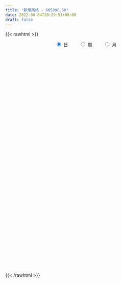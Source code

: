 ```yaml
---
title: "新炬网络 - 605398.SH"
date: 2022-08-04T20:29:51+08:00
draft: false
---
```

{{< rawhtml >}}
    <div style="text-align: center">
        <label style="padding: 1rem;"><input style="margin-right: .5rem" type="radio" name="period" value="D" checked onclick="period_change(this)">日</label>
        <label style="padding: 1rem;"><input style="margin-right: .5rem" type="radio" name="period" value="W" onclick="period_change(this)">周</label>
        <label style="padding: 1rem;"><input style="margin-right: .5rem" type="radio" name="period" value="M" onclick="period_change(this)">月</label>
    </div>
    <div id="chart" style="height: 700px;"></div> 
    <script type="text/javascript">
        const D_v = [1951.01,546.69,562.0,863.03,1664.08,7271.0,3941.0,53406.62,43468.9,40600.46,30026.78,32158.46,23137.58,19923.83,16821.95,19512.49,20043.06,22127.41,12750.43,19653.34,11546.49,7589.0,9615.0,9613.0,7509.03,8704.03,10041.0,19566.58,13272.0,12286.79,7669.86,10662.29,9137.55,5458.0,7838.32,7426.0,12659.32,11834.58,12902.32,7733.32,13980.82,17864.3,22084.78,15420.89,12279.98,14269.0,17835.0,12874.42,19652.99,16191.6,13736.0,14246.38,27251.23,25115.38,22025.54,11568.0,15349.93,16750.0,12935.98,8010.98,10140.0,7029.0,6221.0,17186.73,5754.29,11546.0,4502.0,4256.0,3541.0,4535.0,3974.62,4592.95,3832.0,4365.01,3544.73,3729.0,10395.0,6467.29,3765.0,5119.0,9970.33,5726.0,6444.0,12176.33,9436.82,8013.95,6304.0,7705.52,4679.0,6342.97,4112.0,14206.97,13869.0,11306.0,8821.63,9044.57,7772.14,4985.0,5978.0,6366.0,5931.0,4333.0,3890.0,5945.0,4728.0,5671.0,4259.0,4111.0,3800.0,4296.0,3962.0,5618.48,5156.0,4587.0,4335.0,4447.0,3518.0,4597.0,2587.0,2876.0,4460.0,4746.0,4842.0,3658.0,4404.02,3280.5,3943.02,4668.0,5486.0,3025.0,2950.0,3995.0,3176.15,3747.97,4484.12,3066.0,5908.0,4505.87,3675.99,4067.97,2755.97,3907.97,5669.0,3280.0,2750.0,3897.0,3284.0,6601.29,3492.62,6250.62,3630.0,3206.0,3375.0,2571.0,3257.0,3109.0,3533.0,2762.0,5345.0,2851.0,3793.0,2485.0,1389.0,3176.0,3629.0,9586.31,5985.0,5744.0,6867.0,5009.0,4019.0,3144.0,2142.0,2271.0,2638.0,3640.86,1768.0,2350.0,1901.0,2118.0,3380.0,5217.0,5015.73,5311.0,4405.0,2432.0,2505.0,1739.0,6602.0,5662.0,9023.0,3457.0,2754.0,3483.0,3722.0,4984.06,3818.0,3109.0,3339.0,2657.0,2518.0,2311.0,4867.0,4255.0,3021.0,2512.0,4953.0,6740.48,6208.0,3808.0,5822.87,4220.0,2354.0,2511.0,2902.0,2751.0,3105.0,3338.0,2138.0,2666.0,2256.0,7532.97,5794.97,4006.0,4713.87,3207.0,2023.0,3647.0,5483.42,3410.0,4823.0,4341.0,4065.0,6186.0,4033.0,3411.0,5227.0,5065.0,5227.0,26298.01,17276.0,14452.87,12764.0,27847.02,49885.47,74260.58,118829.75,27069.0,87408.16,98057.81,57061.0,66545.31,65896.32,68959.73,45810.0,50987.41,34972.39,38646.09,51218.09,54102.98,36610.0,28517.98,34706.71,20181.01,23412.01,18164.0,12885.0,15621.0,16371.0,18971.0,30014.0,27942.0,22906.0,19844.0,13127.0,12746.0,12819.0,14004.0,8864.0,11039.0,12045.0,36977.0,39030.0,38104.0,22408.0,15544.0,10380.0,13365.0,10800.0,15740.0,11022.0,14470.0,10630.0,8013.0,15301.0,19328.0,14021.0,8566.0,8908.0,9814.0,6560.0,8115.0,13063.0,17576.0,10820.0,8096.0,11069.0,6476.0,8070.0,6120.0,6233.0,7776.0,7720.0,4919.0,5133.0,4844.0,5883.0,4600.0,5310.0,4737.29,7558.0,6009.0,5809.29,4128.0,5327.62,4370.0,5776.0,6909.0,10973.0,8045.0,5734.0,5105.0,5272.0,12129.0,7010.0,6357.0,6650.0,4853.0,6684.0,6099.0,5652.0,10852.0,7098.0,7382.0,12670.86,16724.0,9957.0,6244.0,8977.0,21288.0,30761.0,15136.0,9860.0,6868.94,6749.0,4449.0,8421.0,8347.0,4996.0,5625.0,7102.0,6696.0,5574.0,4151.0,6095.0,5991.0,7586.0,5528.0,6588.0,11476.0,10398.0,11008.71]
const D_histogram = [0.0,0.3458917379,0.9241226808,1.6532136739,2.476992319,2.3450905153,1.6661722503,1.0744093606,0.2244216627,-0.6387091165,-1.1487541529,-1.7055265526,-2.0976920765,-2.2451980221,-2.3030875145,-2.081457758,-1.7693624362,-1.5360609593,-1.3723621728,-1.0962837846,-0.9040552623,-0.7111336663,-0.4975521677,-0.3640466784,-0.2211679291,-0.1234342436,0.0254006769,0.2003193258,0.1854022528,0.1086569563,0.1015953599,0.0343259887,-0.0653177835,-0.0847925204,-0.0189813402,0.0592263106,0.1741542511,0.3184396452,0.4307165973,0.4764968928,0.5371010646,0.6415241972,0.8296554959,0.8319476387,0.7431846595,0.728582832,0.7627595251,0.7371875451,0.8033764378,0.6875676532,0.6274777815,0.5797805944,0.5276281207,0.5641974132,0.4381073201,0.2948106943,0.1654382057,-0.0311268372,-0.2370954804,-0.3253014246,-0.4594132825,-0.4961579387,-0.5224244968,-0.7067582179,-0.7925438728,-0.8747139559,-0.8806700035,-0.8358989425,-0.7693475524,-0.6334440117,-0.4859176699,-0.3989974087,-0.2937223686,-0.2207209225,-0.1380865436,-0.0604514754,0.057981392,0.1024711425,0.1586757818,0.2074279126,0.3161272418,0.369827751,0.4141160323,0.5239060591,0.5778189426,0.6066058324,0.5778238276,0.4684782131,0.4077513524,0.3535865972,0.2883375838,0.361217844,0.3596777882,0.3669130182,0.3382277474,0.2456413842,0.1217639546,0.0425642997,-0.0045774274,-0.0776456109,-0.1648711999,-0.2139024339,-0.2136001786,-0.1755238883,-0.1217492986,-0.1768249288,-0.2336561055,-0.1993693382,-0.183343065,-0.1236629959,-0.0828642595,-0.0418099634,0.0005385551,0.0363716472,0.0004274743,-0.0620294265,-0.1096087479,-0.1074666619,-0.1123181128,-0.0910483583,-0.0670773492,-0.0833602679,-0.1704168909,-0.2432741964,-0.3430630015,-0.3522488594,-0.3033621609,-0.1963354714,-0.0861105615,-0.0037136899,0.0243831819,0.0698860683,0.1307740293,0.1773934967,0.2109452102,0.2040723837,0.1264468601,0.1295095381,0.0665421404,0.0648931182,0.0575816176,0.0061297213,0.0694553863,0.0991352022,0.1212608768,0.0753123857,0.0591328001,0.0042510987,-0.0350067936,-0.034254462,-0.0390183413,-0.0264793612,0.0192821126,0.0617259563,0.1029155946,0.1077401416,0.0969314013,0.085604178,0.0507381266,0.0385683791,0.0188381059,0.0202492883,0.0239423939,0.031370303,0.0425927619,0.1161349745,0.1359115492,0.1519130284,0.2403063062,0.2814617331,0.3061648626,0.2432583768,0.2130606013,0.163618116,0.0890161181,-0.021898213,-0.0852523475,-0.131873829,-0.1563285926,-0.1856730758,-0.2339898134,-0.3160207282,-0.4345842172,-0.5407600446,-0.5353702627,-0.4903862979,-0.4486293291,-0.3590073003,-0.1973155458,-0.0622959742,0.1211839861,0.2313314879,0.3058068527,0.3443880227,0.4099944725,0.4862516555,0.4951556412,0.5023682844,0.4291401793,0.3823825027,0.3308212065,0.280750721,0.2552975423,0.2364537881,0.1622129838,0.0842140866,0.0709360668,0.1198180464,0.1110131798,0.0726416262,-0.0641024286,-0.1741415764,-0.2325593194,-0.2518384783,-0.2258563957,-0.1978797606,-0.1364833668,-0.0678965458,-0.0212179479,-0.027683854,-0.0593995353,0.0403609588,0.0991438938,0.0797958199,-0.0106652285,-0.0720090089,-0.080452129,-0.0934027695,-0.0278766023,-0.0033261686,0.0523361499,0.0536239928,0.0697808382,0.0297954327,0.0408886594,0.0482225493,0.0871673346,0.1073089265,0.0945811308,0.2678341365,0.2646132212,0.3232934785,0.2771985407,0.4901345004,0.8793116802,1.3852659511,1.9660042352,1.8305319642,1.4347917218,1.4128715176,0.9435252249,0.4906103057,0.233991821,0.0297260491,-0.249148537,-0.6821294705,-0.8906968531,-1.1556027586,-1.08638822,-0.8765524257,-0.7962638121,-0.7868033443,-0.9359492071,-0.9620419345,-0.8736234666,-0.7747877284,-0.6977267706,-0.6603757611,-0.6375180468,-0.6509312513,-0.5789542965,-0.6211977906,-0.6841770687,-0.7163635038,-0.7929381251,-0.8819403174,-0.8061301822,-0.6572354039,-0.5243612925,-0.3734756181,-0.2094246219,0.054949372,0.288447635,0.2778211491,0.1894106905,0.0487915423,0.0071537256,0.0456763242,0.057013551,0.1322738616,0.10742155,-0.0091157519,-0.1859240478,-0.256161423,-0.2470401103,-0.1038540932,-0.081104841,0.0112917313,0.1284326914,0.1889173139,0.1617881325,0.0897321976,-0.1670925187,-0.4831248793,-0.6067247224,-0.6688579824,-0.5753644996,-0.4319510883,-0.2752694766,-0.1172195513,0.0260118155,0.1134587109,0.2249159381,0.3016709637,0.3443060076,0.3855099245,0.4291599725,0.4500170291,0.461488782,0.4820174064,0.3465037834,0.3135056965,0.2813217925,0.2551613831,0.2559023734,0.2652244229,0.3069115088,0.3659995532,0.4524841537,0.4682506299,0.4512003227,0.3911103374,0.3369349912,0.3351257389,0.2703812454,0.2142784629,0.2036971758,0.1764277603,0.1818456006,0.181525639,0.130625479,0.1020854868,0.0996728576,0.1224701257,0.204266629,0.258300633,0.2596035374,0.2208138543,0.237558957,0.3125818257,0.2031449287,0.1397193551,0.1247318049,0.0825315785,-0.0283077644,-0.102265385,-0.0641186996,-0.0520109223,-0.0407855784,-0.0101871667,0.0239531647,-0.002795741,-0.0018444066,-0.0493089589,-0.0766558478,-0.0648962027,-0.0654699567,-0.0825292228,-0.0641665481,-0.2145950785,-0.2614182075,-0.173882737]
const D_fast = [0.0,0.4323646724,1.2416262855,2.3840206971,3.8270474219,4.281418247,4.0190430446,3.6958824951,2.9020002128,1.8791921545,1.0819585799,0.098804542,-0.817784001,-1.5265894521,-2.1602508232,-2.4589855062,-2.5892307934,-2.7399445564,-2.9193363131,-2.917328871,-2.9511141643,-2.9359759848,-2.8467825281,-2.8042887085,-2.7167019414,-2.6498268169,-2.4946417271,-2.2696432468,-2.2382097565,-2.2877908139,-2.2694535704,-2.3281414444,-2.4441146625,-2.4847875295,-2.4237216843,-2.3307074559,-2.1722409526,-1.9483456472,-1.7283895458,-1.5634850271,-1.3686055891,-1.1038014073,-0.7082562346,-0.497977182,-0.4009439964,-0.2334001159,-0.0085335415,0.1501913648,0.417224367,0.4733074956,0.5700870693,0.6673350308,0.7470895873,0.924708233,0.9081449699,0.8385510177,0.7505380806,0.5461913283,0.280948815,0.1114175147,-0.1375476638,-0.2983318047,-0.4552044871,-0.8162277626,-1.1001493857,-1.4009979578,-1.6271215062,-1.7913251809,-1.9171106789,-1.9395681411,-1.9135212167,-1.9263503077,-1.8945058598,-1.8766846444,-1.8285719013,-1.766049702,-1.6331214866,-1.5630139504,-1.4671403657,-1.3665312567,-1.1788001171,-1.0326426702,-0.8848253808,-0.6440588391,-0.4456912201,-0.2652528721,-0.14957892,-0.1418049813,-0.1005940039,-0.0663621098,-0.0595267272,0.103657994,0.1920373853,0.2910008698,0.3468725358,0.3156965187,0.2222600778,0.1537014978,0.1054154138,0.0129358276,-0.1155075613,-0.2180144038,-0.2711121932,-0.276916875,-0.25357961,-0.3528614723,-0.4681066753,-0.4836622427,-0.5134717357,-0.4847074155,-0.464624744,-0.4340229388,-0.3915397815,-0.3466137776,-0.3824510819,-0.4604153393,-0.5353968477,-0.5601214272,-0.5930524063,-0.5945447414,-0.5873430696,-0.6244660553,-0.7541269009,-0.8878027555,-1.0733573111,-1.1706053838,-1.1975592256,-1.1396164039,-1.0509191344,-0.9694506853,-0.9352580179,-0.8722836145,-0.7787021461,-0.6877343046,-0.6014462885,-0.557301019,-0.6033148277,-0.5678747652,-0.6142066277,-0.5996323704,-0.5925484666,-0.6424679326,-0.561778421,-0.5073148046,-0.4548739107,-0.4819943055,-0.483390691,-0.5372096177,-0.5852192085,-0.5930304923,-0.607548957,-0.6016298172,-0.5510478152,-0.4931724824,-0.4262539456,-0.3944943631,-0.3810702531,-0.3709964319,-0.3931779516,-0.3957056043,-0.410726351,-0.4042528466,-0.3945741426,-0.3793036577,-0.3574330083,-0.2548570521,-0.20110259,-0.1471228538,0.0013470005,0.1128678608,0.2141122059,0.2120203143,0.2350876892,0.2265497329,0.1742017644,0.0578128801,-0.0268543412,-0.10644428,-0.1699811918,-0.2457439439,-0.3525581349,-0.5135942317,-0.740803775,-0.9821696135,-1.1106223973,-1.1882350069,-1.2586353705,-1.2587651668,-1.1464022988,-1.0269567207,-0.8131807638,-0.64520039,-0.4942733121,-0.3695951364,-0.2014900684,-0.0036699716,0.1290229244,0.2618276386,0.2958845784,0.3447225275,0.3758665329,0.3959837276,0.4343549346,0.4746246274,0.440937069,0.3839916934,0.3884476904,0.4672841816,0.48623261,0.4660214628,0.313251801,0.159677259,0.0431196862,-0.0391190924,-0.0696011087,-0.0910944137,-0.0638188616,-0.0122061771,0.0291679339,0.0157810643,-0.0307845009,0.0790662329,0.1626351414,0.1632360225,0.0701086669,-0.0092373657,-0.0377935181,-0.074094851,-0.0155378343,0.0081810573,0.0769274132,0.0916212544,0.1252233093,0.092686762,0.1140021535,0.1333916807,0.1941282997,0.2410971232,0.2520146102,0.4922261501,0.55515854,0.694662167,0.7178668643,1.0533364492,1.662341549,2.5146123076,3.5868516506,3.9090123706,3.8719700586,4.2032677338,3.9698027473,3.6395404046,3.4414198751,3.2445856156,2.9034238952,2.2999105941,1.8686689982,1.3148624031,1.1124798867,1.1031775745,0.9844002351,0.7971598668,0.4140267023,0.1474234913,0.0174360924,-0.0774251014,-0.1747958362,-0.302538767,-0.4390605645,-0.6152065817,-0.6879682011,-0.8855111428,-1.1195346881,-1.3308119992,-1.6056211518,-1.9151084234,-2.0408308337,-2.0562449064,-2.0544611182,-1.9969443483,-1.8852495076,-1.6071381707,-1.3015279989,-1.2426991976,-1.2837569835,-1.4121782461,-1.4520276314,-1.4020859518,-1.3764953372,-1.2681665612,-1.2661634854,-1.3849797252,-1.6082690331,-1.742546764,-1.7951854789,-1.6779629851,-1.6754899431,-1.580270438,-1.431021305,-1.323307354,-1.3099895024,-1.3596123878,-1.6582102338,-2.0950238142,-2.370304838,-2.5996525935,-2.6500002356,-2.6145745964,-2.5267103538,-2.3979653164,-2.2482309957,-2.1324194226,-1.9647332109,-1.8125604444,-1.6838488986,-1.5462675006,-1.3953274594,-1.2619661456,-1.1351221972,-0.9940892211,-1.0429768983,-0.9975985611,-0.959452017,-0.9218220806,-0.857105497,-0.7814773417,-0.6630623786,-0.512474446,-0.312868807,-0.1800396733,-0.0842898999,-0.0466023008,-0.0165438992,0.0654282833,0.068279101,0.0657459343,0.1060889412,0.1229264658,0.1738057062,0.2188671544,0.2006233641,0.1976047437,0.2201103289,0.2735251283,0.4063882888,0.5249974512,0.5912012399,0.6076150204,0.6837498624,0.8369181875,0.7782675226,0.7497717878,0.7659671889,0.7443998571,0.6264835731,0.5269596062,0.5490766167,0.5481816635,0.5492106128,0.5772622327,0.6173908554,0.5899430144,0.5904332471,0.5306414551,0.4841306043,0.4796661986,0.4627249555,0.4250333837,0.4273544214,0.2232771213,0.1110994404,0.1551642267]
const D_slow = [0.0,0.0864729345,0.3175036047,0.7308070232,1.3500551029,1.9363277317,2.3528707943,2.6214731345,2.6775785501,2.517901271,2.2307127328,1.8043310946,1.2799080755,0.71860857,0.1428366913,-0.3775277482,-0.8198683572,-1.203883597,-1.5469741403,-1.8210450864,-2.047058902,-2.2248423186,-2.3492303605,-2.4402420301,-2.4955340123,-2.5263925732,-2.520042404,-2.4699625726,-2.4236120094,-2.3964477703,-2.3710489303,-2.3624674331,-2.378796879,-2.3999950091,-2.4047403441,-2.3899337665,-2.3463952037,-2.2667852924,-2.1591061431,-2.0399819199,-1.9057066537,-1.7453256044,-1.5379117305,-1.3299248208,-1.1441286559,-0.9619829479,-0.7712930666,-0.5869961803,-0.3861520709,-0.2142601576,-0.0573907122,0.0875544364,0.2194614666,0.3605108199,0.4700376499,0.5437403234,0.5850998749,0.5773181656,0.5180442954,0.4367189393,0.3218656187,0.197826134,0.0672200098,-0.1094695447,-0.3076055129,-0.5262840019,-0.7464515027,-0.9554262384,-1.1477631265,-1.3061241294,-1.4276035469,-1.527352899,-1.6007834912,-1.6559637218,-1.6904853577,-1.7055982266,-1.6911028786,-1.6654850929,-1.6258161475,-1.5739591693,-1.4949273589,-1.4024704211,-1.2989414131,-1.1679648983,-1.0235101626,-0.8718587045,-0.7274027476,-0.6102831944,-0.5083453563,-0.419948707,-0.347864311,-0.25755985,-0.167640403,-0.0759121484,0.0086447884,0.0700551345,0.1004961231,0.1111371981,0.1099928412,0.0905814385,0.0493636385,-0.0041119699,-0.0575120146,-0.1013929867,-0.1318303113,-0.1760365435,-0.2344505699,-0.2842929044,-0.3301286707,-0.3610444197,-0.3817604845,-0.3922129754,-0.3920783366,-0.3829854248,-0.3828785562,-0.3983859128,-0.4257880998,-0.4526547653,-0.4807342935,-0.5034963831,-0.5202657204,-0.5411057874,-0.5837100101,-0.6445285592,-0.7302943095,-0.8183565244,-0.8941970646,-0.9432809325,-0.9648085729,-0.9657369953,-0.9596411999,-0.9421696828,-0.9094761755,-0.8651278013,-0.8123914987,-0.7613734028,-0.7297616878,-0.6973843032,-0.6807487681,-0.6645254886,-0.6501300842,-0.6485976539,-0.6312338073,-0.6064500068,-0.5761347876,-0.5573066911,-0.5425234911,-0.5414607164,-0.5502124148,-0.5587760303,-0.5685306157,-0.575150456,-0.5703299278,-0.5548984388,-0.5291695401,-0.5022345047,-0.4780016544,-0.4566006099,-0.4439160782,-0.4342739835,-0.429564457,-0.4245021349,-0.4185165364,-0.4106739607,-0.4000257702,-0.3709920266,-0.3370141393,-0.2990358822,-0.2389593056,-0.1685938724,-0.0920526567,-0.0312380625,0.0220270878,0.0629316168,0.0851856464,0.0797110931,0.0583980062,0.025429549,-0.0136525992,-0.0600708681,-0.1185683214,-0.1975735035,-0.3062195578,-0.4414095689,-0.5752521346,-0.6978487091,-0.8100060414,-0.8997578665,-0.9490867529,-0.9646607465,-0.9343647499,-0.876531878,-0.8000801648,-0.7139831591,-0.611484541,-0.4899216271,-0.3661327168,-0.2405406457,-0.1332556009,-0.0376599752,0.0450453264,0.1152330067,0.1790573922,0.2381708393,0.2787240852,0.2997776069,0.3175116236,0.3474661352,0.3752194301,0.3933798367,0.3773542295,0.3338188354,0.2756790056,0.212719386,0.1562552871,0.1067853469,0.0726645052,0.0556903687,0.0503858818,0.0434649183,0.0286150344,0.0387052741,0.0634912476,0.0834402026,0.0807738954,0.0627716432,0.042658611,0.0193079186,0.012338768,0.0115072259,0.0245912633,0.0379972615,0.0554424711,0.0628913293,0.0731134941,0.0851691314,0.1069609651,0.1337881967,0.1574334794,0.2243920135,0.2905453188,0.3713686885,0.4406683236,0.5632019487,0.7830298688,1.1293463566,1.6208474154,2.0784804064,2.4371783369,2.7903962162,3.0262775225,3.1489300989,3.2074280541,3.2148595664,3.1525724322,2.9820400646,2.7593658513,2.4704651617,2.1988681067,1.9797300002,1.7806640472,1.5839632111,1.3499759094,1.1094654257,0.8910595591,0.697362627,0.5229309343,0.3578369941,0.1984574823,0.0357246695,-0.1090139046,-0.2643133522,-0.4353576194,-0.6144484954,-0.8126830266,-1.033168106,-1.2347006515,-1.3990095025,-1.5300998256,-1.6234687302,-1.6758248857,-1.6620875427,-1.5899756339,-1.5205203466,-1.473167674,-1.4609697884,-1.459181357,-1.447762276,-1.4335088882,-1.4004404228,-1.3735850353,-1.3758639733,-1.4223449853,-1.486385341,-1.5481453686,-1.5741088919,-1.5943851021,-1.5915621693,-1.5594539964,-1.512224668,-1.4717776348,-1.4493445854,-1.4911177151,-1.6118989349,-1.7635801155,-1.9307946111,-2.074635736,-2.1826235081,-2.2514408772,-2.2807457651,-2.2742428112,-2.2458781335,-2.189649149,-2.114231408,-2.0281549062,-1.931777425,-1.8244874319,-1.7119831747,-1.5966109792,-1.4761066276,-1.3894806817,-1.3111042576,-1.2407738095,-1.1769834637,-1.1130078704,-1.0467017646,-0.9699738874,-0.8784739991,-0.7653529607,-0.6482903032,-0.5354902226,-0.4377126382,-0.3534788904,-0.2696974557,-0.2021021443,-0.1485325286,-0.0976082346,-0.0535012946,-0.0080398944,0.0373415153,0.0699978851,0.0955192568,0.1204374712,0.1510550026,0.2021216599,0.2666968181,0.3315977025,0.3868011661,0.4461909053,0.5243363618,0.5751225939,0.6100524327,0.6412353839,0.6618682786,0.6547913375,0.6292249912,0.6131953163,0.6001925858,0.5899961912,0.5874493995,0.5934376907,0.5927387554,0.5922776537,0.579950414,0.5607864521,0.5445624014,0.5281949122,0.5075626065,0.4915209695,0.4378721998,0.372517648,0.3290469637]
const D_data = [['2021-01-21', 45.13, 54.16, 45.13, 54.16],['2021-01-22', 59.58, 59.58, 59.58, 59.58],['2021-01-25', 65.54, 65.54, 65.54, 65.54],['2021-01-26', 72.09, 72.09, 72.09, 72.09],['2021-01-27', 79.3, 79.3, 79.3, 79.3],['2021-01-28', 71.37, 71.37, 71.37, 71.37],['2021-01-29', 64.23, 64.23, 64.23, 64.23],['2021-02-01', 58.51, 63.33, 58.51, 68.5],['2021-02-02', 59.0, 57.08, 57.0, 62.7],['2021-02-03', 55.49, 52.47, 51.82, 56.24],['2021-02-04', 52.11, 52.79, 52.08, 54.58],['2021-02-05', 51.5, 48.45, 48.01, 52.99],['2021-02-08', 48.21, 46.63, 46.26, 48.97],['2021-02-09', 46.24, 46.63, 45.5, 47.47],['2021-02-10', 46.63, 45.43, 45.43, 46.91],['2021-02-18', 45.96, 47.6, 45.8, 47.68],['2021-02-19', 47.3, 48.55, 46.6, 48.56],['2021-02-22', 48.05, 47.57, 47.57, 49.25],['2021-02-23', 47.25, 46.41, 45.87, 47.49],['2021-02-24', 46.56, 47.78, 46.35, 48.43],['2021-02-25', 47.9, 46.92, 46.81, 47.9],['2021-02-26', 46.21, 47.02, 46.01, 47.1],['2021-03-01', 47.04, 47.57, 46.76, 47.79],['2021-03-02', 47.6, 46.82, 46.46, 47.68],['2021-03-03', 46.82, 47.1, 46.48, 47.14],['2021-03-04', 46.98, 46.69, 46.31, 46.98],['2021-03-05', 46.35, 47.6, 46.35, 47.62],['2021-03-08', 47.78, 48.54, 47.6, 49.56],['2021-03-09', 48.35, 46.4, 46.24, 48.35],['2021-03-10', 46.8, 45.15, 44.8, 46.81],['2021-03-11', 45.11, 45.54, 44.8, 45.58],['2021-03-12', 45.51, 44.3, 44.06, 45.51],['2021-03-15', 44.15, 43.09, 42.86, 44.15],['2021-03-16', 42.62, 43.37, 42.62, 43.39],['2021-03-17', 43.3, 44.18, 42.95, 44.3],['2021-03-18', 44.1, 44.4, 43.95, 44.52],['2021-03-19', 44.0, 45.14, 43.79, 45.78],['2021-03-22', 45.54, 46.08, 45.01, 46.2],['2021-03-23', 45.92, 46.36, 45.3, 46.5],['2021-03-24', 46.0, 46.02, 45.6, 46.43],['2021-03-25', 46.19, 46.62, 46.07, 47.4],['2021-03-26', 46.35, 47.83, 46.35, 48.78],['2021-03-29', 47.85, 50.03, 47.83, 52.48],['2021-03-30', 49.69, 48.68, 47.95, 49.8],['2021-03-31', 48.0, 47.76, 47.7, 49.47],['2021-04-01', 47.36, 48.85, 46.73, 49.44],['2021-04-02', 48.77, 49.99, 48.09, 50.12],['2021-04-06', 49.6, 49.77, 49.2, 50.99],['2021-04-07', 49.55, 51.58, 49.3, 52.39],['2021-04-08', 51.6, 49.72, 49.7, 51.87],['2021-04-09', 48.28, 50.45, 48.28, 50.5],['2021-04-12', 50.43, 50.8, 49.57, 51.2],['2021-04-13', 49.51, 50.94, 48.01, 52.22],['2021-04-14', 50.5, 52.49, 49.55, 52.5],['2021-04-15', 52.1, 50.67, 49.97, 52.5],['2021-04-16', 50.11, 50.09, 49.87, 51.13],['2021-04-19', 49.9, 49.79, 49.08, 50.24],['2021-04-20', 49.88, 48.2, 48.07, 50.33],['2021-04-21', 47.7, 46.96, 46.69, 47.79],['2021-04-22', 46.9, 47.48, 46.8, 47.5],['2021-04-23', 47.25, 46.04, 46.02, 47.26],['2021-04-26', 45.9, 46.45, 45.71, 47.18],['2021-04-27', 46.49, 46.02, 45.99, 46.78],['2021-04-28', 44.98, 42.97, 42.67, 44.98],['2021-04-29', 42.85, 42.84, 42.68, 43.43],['2021-04-30', 42.6, 41.7, 40.82, 42.77],['2021-05-06', 41.7, 41.62, 41.2, 42.0],['2021-05-07', 41.39, 41.55, 41.33, 41.98],['2021-05-10', 41.56, 41.33, 41.11, 41.79],['2021-05-11', 41.11, 42.01, 41.03, 42.18],['2021-05-12', 42.0, 42.28, 41.65, 42.45],['2021-05-13', 42.27, 41.59, 41.51, 42.27],['2021-05-14', 41.02, 41.84, 41.02, 41.94],['2021-05-17', 41.7, 41.48, 41.06, 41.7],['2021-05-18', 41.56, 41.64, 41.18, 41.8],['2021-05-19', 41.74, 41.69, 41.5, 42.17],['2021-05-20', 41.66, 42.49, 41.19, 42.73],['2021-05-21', 42.49, 41.83, 41.8, 42.76],['2021-05-24', 41.5, 42.12, 41.5, 42.3],['2021-05-25', 41.81, 42.23, 41.81, 42.52],['2021-05-26', 42.43, 43.4, 42.1, 43.93],['2021-05-27', 43.66, 43.22, 43.2, 43.7],['2021-05-28', 43.04, 43.49, 42.79, 43.56],['2021-05-31', 44.82, 44.93, 44.0, 45.4],['2021-06-01', 44.87, 44.96, 44.1, 45.56],['2021-06-02', 44.97, 45.21, 44.46, 45.49],['2021-06-03', 45.4, 44.85, 44.85, 45.88],['2021-06-04', 44.8, 43.79, 43.52, 44.84],['2021-06-07', 43.79, 44.21, 43.75, 44.45],['2021-06-08', 44.2, 44.22, 43.5, 44.89],['2021-06-09', 44.44, 43.96, 43.74, 44.5],['2021-06-10', 43.96, 45.93, 43.69, 46.53],['2021-06-11', 45.85, 45.45, 45.33, 47.62],['2021-06-15', 45.81, 45.85, 44.68, 46.7],['2021-06-16', 46.84, 45.62, 45.0, 46.84],['2021-06-17', 45.17, 44.73, 44.14, 45.6],['2021-06-18', 44.78, 43.91, 43.64, 44.88],['2021-06-21', 43.5, 44.0, 43.2, 44.3],['2021-06-22', 44.01, 44.09, 43.81, 44.98],['2021-06-23', 44.1, 43.42, 43.27, 44.1],['2021-06-24', 43.31, 42.72, 42.63, 43.47],['2021-06-25', 42.6, 42.68, 42.42, 42.94],['2021-06-28', 42.79, 42.99, 42.4, 43.19],['2021-06-29', 42.98, 43.4, 42.72, 43.58],['2021-06-30', 43.4, 43.71, 43.16, 43.84],['2021-07-01', 43.42, 42.2, 42.03, 43.75],['2021-07-02', 42.31, 41.68, 41.63, 42.5],['2021-07-05', 41.78, 42.55, 41.35, 42.55],['2021-07-06', 42.54, 42.26, 41.91, 42.65],['2021-07-07', 42.26, 42.84, 41.88, 43.05],['2021-07-08', 43.0, 42.74, 42.34, 43.18],['2021-07-09', 42.47, 42.86, 42.16, 43.43],['2021-07-12', 42.81, 43.03, 42.65, 43.2],['2021-07-13', 42.99, 43.12, 42.84, 43.5],['2021-07-14', 43.12, 42.18, 42.14, 43.12],['2021-07-15', 42.4, 41.5, 41.39, 42.4],['2021-07-16', 41.5, 41.26, 41.23, 41.79],['2021-07-19', 41.03, 41.61, 40.66, 41.78],['2021-07-20', 41.5, 41.36, 40.9, 41.5],['2021-07-21', 41.15, 41.58, 41.15, 41.82],['2021-07-22', 41.56, 41.6, 41.19, 41.88],['2021-07-23', 41.26, 40.98, 40.86, 41.55],['2021-07-26', 41.05, 39.63, 39.33, 41.2],['2021-07-27', 39.6, 39.12, 39.08, 40.07],['2021-07-28', 39.52, 37.98, 37.6, 39.58],['2021-07-29', 38.02, 38.43, 38.02, 38.56],['2021-07-30', 38.2, 38.88, 37.9, 38.95],['2021-08-02', 38.6, 39.7, 38.41, 40.28],['2021-08-03', 39.69, 40.08, 39.59, 40.95],['2021-08-04', 39.9, 40.08, 39.81, 40.32],['2021-08-05', 39.82, 39.57, 39.51, 40.2],['2021-08-06', 39.57, 39.89, 39.31, 39.95],['2021-08-09', 39.89, 40.32, 39.72, 40.49],['2021-08-10', 40.04, 40.43, 40.04, 40.66],['2021-08-11', 40.21, 40.52, 40.07, 40.7],['2021-08-12', 40.03, 40.14, 39.88, 40.42],['2021-08-13', 40.15, 39.05, 38.96, 40.27],['2021-08-16', 39.05, 39.86, 38.85, 39.95],['2021-08-17', 39.53, 38.85, 38.77, 39.86],['2021-08-18', 38.6, 39.4, 38.6, 39.5],['2021-08-19', 39.36, 39.26, 38.93, 39.8],['2021-08-20', 39.11, 38.48, 38.12, 39.5],['2021-08-23', 38.11, 39.89, 38.11, 39.95],['2021-08-24', 39.85, 39.7, 39.6, 40.38],['2021-08-25', 39.99, 39.75, 39.6, 39.99],['2021-08-26', 39.77, 38.83, 38.8, 39.77],['2021-08-27', 38.85, 39.01, 38.73, 39.18],['2021-08-30', 38.05, 38.28, 38.0, 38.49],['2021-08-31', 38.2, 38.13, 37.8, 38.44],['2021-09-01', 38.18, 38.42, 37.58, 38.88],['2021-09-02', 38.42, 38.23, 38.07, 38.5],['2021-09-03', 38.23, 38.36, 38.01, 38.65],['2021-09-06', 38.35, 38.85, 38.14, 39.16],['2021-09-07', 38.85, 39.0, 38.66, 39.05],['2021-09-08', 39.07, 39.2, 38.9, 39.24],['2021-09-09', 39.2, 38.88, 38.7, 39.2],['2021-09-10', 38.88, 38.68, 38.42, 39.1],['2021-09-13', 38.65, 38.62, 38.37, 38.82],['2021-09-14', 38.73, 38.19, 38.11, 39.59],['2021-09-15', 38.11, 38.32, 37.92, 38.45],['2021-09-16', 38.28, 38.1, 38.02, 38.56],['2021-09-17', 38.3, 38.27, 37.93, 38.3],['2021-09-22', 38.16, 38.27, 37.68, 38.34],['2021-09-23', 38.12, 38.31, 38.09, 38.53],['2021-09-24', 38.44, 38.38, 38.0, 38.6],['2021-09-27', 38.4, 39.4, 38.4, 39.5],['2021-09-28', 39.33, 39.03, 38.72, 39.8],['2021-09-29', 38.91, 39.15, 38.64, 39.7],['2021-09-30', 39.46, 40.46, 39.15, 40.5],['2021-10-08', 40.89, 40.4, 40.05, 41.09],['2021-10-11', 40.2, 40.59, 39.8, 40.72],['2021-10-12', 40.5, 39.6, 39.11, 40.5],['2021-10-13', 39.5, 39.94, 39.22, 40.18],['2021-10-14', 39.94, 39.64, 39.31, 39.94],['2021-10-15', 39.64, 39.1, 39.1, 39.64],['2021-10-18', 38.9, 38.18, 37.7, 39.0],['2021-10-19', 38.15, 38.27, 37.92, 38.42],['2021-10-20', 38.7, 38.1, 38.05, 38.7],['2021-10-21', 38.0, 38.07, 37.5, 38.15],['2021-10-22', 38.07, 37.72, 37.67, 38.24],['2021-10-25', 37.37, 37.09, 36.98, 37.79],['2021-10-26', 37.15, 36.07, 36.01, 37.3],['2021-10-27', 36.0, 34.73, 34.68, 36.1],['2021-10-28', 34.6, 33.83, 33.48, 34.92],['2021-10-29', 33.83, 34.45, 33.83, 34.83],['2021-11-01', 34.47, 34.58, 34.05, 34.66],['2021-11-02', 34.55, 34.29, 34.07, 34.9],['2021-11-03', 34.11, 34.8, 34.11, 35.1],['2021-11-04', 36.36, 36.03, 35.49, 36.36],['2021-11-05', 35.99, 36.26, 35.65, 36.63],['2021-11-08', 36.64, 37.62, 35.9, 37.94],['2021-11-09', 37.3, 37.51, 37.07, 37.84],['2021-11-10', 37.37, 37.66, 37.33, 37.78],['2021-11-11', 37.5, 37.67, 37.5, 38.19],['2021-11-12', 37.5, 38.5, 37.5, 38.66],['2021-11-15', 38.51, 39.3, 38.5, 39.6],['2021-11-16', 39.37, 39.02, 38.8, 39.6],['2021-11-17', 38.94, 39.4, 38.81, 39.88],['2021-11-18', 39.4, 38.56, 38.5, 39.57],['2021-11-19', 38.79, 38.88, 38.62, 39.2],['2021-11-22', 38.7, 38.84, 38.5, 39.15],['2021-11-23', 38.55, 38.84, 38.54, 39.1],['2021-11-24', 39.0, 39.18, 38.22, 39.64],['2021-11-25', 39.2, 39.37, 38.68, 39.77],['2021-11-26', 39.37, 38.62, 38.16, 39.7],['2021-11-29', 38.0, 38.3, 37.99, 38.45],['2021-11-30', 38.28, 38.97, 38.28, 39.66],['2021-12-01', 38.95, 39.97, 38.95, 40.71],['2021-12-02', 40.66, 39.5, 39.38, 40.71],['2021-12-03', 40.7, 39.13, 39.05, 40.7],['2021-12-06', 39.27, 37.48, 37.4, 39.29],['2021-12-07', 37.5, 37.1, 36.75, 37.94],['2021-12-08', 37.15, 37.17, 37.0, 37.54],['2021-12-09', 37.25, 37.29, 37.16, 37.49],['2021-12-10', 37.37, 37.71, 37.37, 37.88],['2021-12-13', 37.67, 37.73, 37.49, 37.93],['2021-12-14', 37.79, 38.27, 37.51, 38.37],['2021-12-15', 38.0, 38.64, 38.0, 38.83],['2021-12-16', 38.8, 38.65, 38.35, 38.8],['2021-12-17', 38.66, 38.08, 38.0, 38.83],['2021-12-20', 37.89, 37.63, 37.63, 38.32],['2021-12-21', 37.62, 39.46, 37.62, 39.75],['2021-12-22', 39.48, 39.44, 39.0, 39.85],['2021-12-23', 39.06, 38.65, 38.18, 39.43],['2021-12-24', 39.5, 37.5, 37.5, 39.5],['2021-12-27', 37.92, 37.43, 37.08, 37.92],['2021-12-28', 37.48, 37.85, 37.08, 38.05],['2021-12-29', 37.82, 37.67, 37.21, 38.08],['2021-12-30', 37.62, 38.75, 37.62, 39.13],['2021-12-31', 38.6, 38.47, 38.24, 38.96],['2022-01-04', 38.44, 39.1, 38.22, 39.19],['2022-01-05', 39.09, 38.62, 38.24, 39.4],['2022-01-06', 38.51, 38.91, 38.3, 39.11],['2022-01-07', 38.91, 38.19, 38.13, 39.8],['2022-01-10', 38.12, 38.79, 37.8, 39.1],['2022-01-11', 38.8, 38.84, 38.66, 39.5],['2022-01-12', 38.79, 39.43, 38.45, 39.59],['2022-01-13', 39.5, 39.45, 39.21, 39.84],['2022-01-14', 39.42, 39.16, 38.9, 40.05],['2022-01-17', 39.0, 42.1, 39.0, 42.66],['2022-01-18', 41.86, 40.6, 40.6, 42.44],['2022-01-19', 40.25, 41.81, 40.25, 42.1],['2022-01-20', 41.73, 40.83, 39.8, 41.8],['2022-01-21', 40.59, 44.91, 40.2, 44.91],['2022-01-24', 44.63, 49.4, 42.2, 49.4],['2022-01-25', 52.0, 54.34, 51.51, 54.34],['2022-01-26', 55.97, 59.77, 52.01, 59.77],['2022-01-27', 58.77, 53.79, 53.79, 58.77],['2022-01-28', 48.41, 50.72, 48.41, 55.39],['2022-02-07', 50.0, 55.79, 47.0, 55.79],['2022-02-08', 53.09, 50.21, 50.21, 54.98],['2022-02-09', 46.2, 48.93, 46.2, 49.88],['2022-02-10', 48.75, 50.21, 47.06, 51.44],['2022-02-11', 48.0, 50.18, 47.7, 53.71],['2022-02-14', 49.36, 48.3, 47.54, 51.45],['2022-02-15', 48.61, 44.5, 43.48, 48.93],['2022-02-16', 44.81, 45.35, 44.11, 45.44],['2022-02-17', 44.62, 42.91, 42.8, 45.07],['2022-02-18', 43.8, 46.0, 43.23, 46.89],['2022-02-21', 46.0, 48.03, 45.45, 48.29],['2022-02-22', 47.0, 46.79, 45.95, 47.72],['2022-02-23', 46.52, 45.75, 44.7, 46.67],['2022-02-24', 45.2, 42.9, 42.05, 46.3],['2022-02-25', 43.07, 43.38, 42.72, 43.88],['2022-02-28', 43.01, 44.39, 41.6, 44.39],['2022-03-01', 44.16, 44.48, 43.58, 44.79],['2022-03-02', 43.86, 44.18, 43.44, 44.47],['2022-03-03', 44.26, 43.51, 42.9, 44.42],['2022-03-04', 43.15, 43.01, 42.53, 43.88],['2022-03-07', 43.34, 42.08, 41.72, 43.88],['2022-03-08', 42.03, 42.81, 42.03, 45.02],['2022-03-09', 42.5, 40.95, 38.53, 42.8],['2022-03-10', 41.53, 39.83, 39.83, 42.16],['2022-03-11', 38.06, 39.32, 37.46, 39.6],['2022-03-14', 38.79, 37.76, 37.76, 39.5],['2022-03-15', 38.1, 36.35, 36.35, 38.52],['2022-03-16', 36.71, 37.54, 36.36, 37.85],['2022-03-17', 37.92, 38.29, 37.71, 38.66],['2022-03-18', 37.78, 38.17, 37.75, 38.3],['2022-03-21', 38.01, 38.58, 37.73, 38.88],['2022-03-22', 38.36, 39.13, 37.98, 39.25],['2022-03-23', 39.3, 41.25, 38.86, 41.98],['2022-03-24', 40.8, 42.12, 40.41, 43.16],['2022-03-25', 43.15, 39.67, 39.5, 44.2],['2022-03-28', 39.12, 38.4, 37.69, 39.66],['2022-03-29', 38.63, 37.01, 37.01, 38.68],['2022-03-30', 37.32, 37.57, 37.19, 37.9],['2022-03-31', 37.5, 38.38, 37.05, 38.4],['2022-04-01', 38.29, 38.01, 37.7, 38.5],['2022-04-06', 38.01, 38.92, 37.75, 39.5],['2022-04-07', 38.72, 37.7, 37.4, 38.9],['2022-04-08', 37.7, 36.01, 35.61, 37.94],['2022-04-11', 36.03, 34.18, 34.07, 36.14],['2022-04-12', 34.0, 34.46, 33.59, 34.51],['2022-04-13', 35.05, 34.87, 34.6, 35.6],['2022-04-14', 35.23, 36.6, 34.54, 36.76],['2022-04-15', 36.31, 35.24, 35.23, 37.04],['2022-04-18', 35.29, 36.17, 34.53, 36.27],['2022-04-19', 36.13, 36.88, 36.0, 37.25],['2022-04-20', 37.23, 36.56, 36.48, 37.49],['2022-04-21', 36.28, 35.48, 35.16, 36.84],['2022-04-22', 35.05, 34.54, 34.43, 35.45],['2022-04-25', 33.44, 31.09, 31.09, 34.0],['2022-04-26', 31.1, 28.31, 28.24, 31.58],['2022-04-27', 27.95, 28.85, 26.95, 28.87],['2022-04-28', 28.22, 28.34, 28.02, 28.94],['2022-04-29', 28.58, 29.59, 28.58, 29.74],['2022-05-05', 29.3, 30.15, 29.05, 30.45],['2022-05-06', 29.6, 30.53, 29.28, 30.94],['2022-05-09', 30.2, 30.92, 30.2, 31.19],['2022-05-10', 30.69, 31.19, 30.4, 31.26],['2022-05-11', 31.49, 30.85, 30.85, 32.0],['2022-05-12', 30.57, 31.51, 30.55, 31.74],['2022-05-13', 31.52, 31.49, 31.11, 31.7],['2022-05-16', 31.6, 31.35, 31.1, 32.0],['2022-05-17', 31.85, 31.57, 31.05, 31.85],['2022-05-18', 32.15, 31.89, 31.76, 32.58],['2022-05-19', 31.3, 31.88, 30.99, 31.93],['2022-05-20', 31.88, 31.98, 31.64, 32.17],['2022-05-23', 31.96, 32.34, 31.96, 32.49],['2022-05-24', 32.11, 30.2, 30.15, 32.51],['2022-05-25', 30.2, 31.1, 30.11, 31.13],['2022-05-26', 31.5, 30.99, 30.26, 31.5],['2022-05-27', 31.2, 30.95, 30.78, 31.3],['2022-05-30', 31.16, 31.26, 30.85, 31.45],['2022-05-31', 31.4, 31.45, 30.72, 31.55],['2022-06-01', 31.5, 32.08, 31.21, 32.18],['2022-06-02', 32.05, 32.71, 31.65, 32.71],['2022-06-06', 32.78, 33.66, 32.78, 34.17],['2022-06-07', 33.5, 33.32, 32.84, 33.99],['2022-06-08', 33.06, 33.19, 32.65, 33.68],['2022-06-09', 33.19, 32.71, 32.34, 33.4],['2022-06-10', 32.42, 32.71, 32.02, 33.07],['2022-06-13', 32.45, 33.44, 32.18, 34.11],['2022-06-14', 33.03, 32.68, 31.81, 33.1],['2022-06-15', 32.68, 32.63, 32.51, 33.22],['2022-06-16', 32.8, 33.17, 32.51, 33.43],['2022-06-17', 33.07, 33.0, 32.44, 33.35],['2022-06-20', 33.2, 33.49, 32.83, 33.62],['2022-06-21', 33.6, 33.58, 33.13, 33.69],['2022-06-22', 33.66, 32.94, 32.89, 33.66],['2022-06-23', 33.17, 33.11, 32.36, 33.65],['2022-06-24', 33.32, 33.45, 33.19, 33.6],['2022-06-27', 33.68, 33.93, 33.4, 34.04],['2022-06-28', 33.98, 35.11, 33.36, 35.22],['2022-06-29', 34.96, 35.35, 34.72, 36.31],['2022-06-30', 35.51, 35.09, 34.82, 35.89],['2022-07-01', 34.91, 34.73, 34.6, 35.25],['2022-07-04', 34.69, 35.61, 34.48, 35.82],['2022-07-05', 35.61, 36.88, 35.44, 37.3],['2022-07-06', 38.11, 34.76, 34.6, 38.18],['2022-07-07', 34.01, 35.09, 33.75, 35.3],['2022-07-08', 35.15, 35.68, 34.82, 36.24],['2022-07-11', 35.48, 35.36, 35.11, 36.2],['2022-07-12', 35.25, 34.2, 33.92, 35.56],['2022-07-13', 34.03, 34.2, 34.03, 34.55],['2022-07-14', 34.2, 35.53, 34.06, 35.84],['2022-07-15', 35.48, 35.38, 34.55, 35.79],['2022-07-18', 35.4, 35.48, 35.24, 35.9],['2022-07-19', 35.22, 35.9, 35.22, 35.95],['2022-07-20', 35.96, 36.21, 35.68, 36.39],['2022-07-21', 36.18, 35.56, 35.54, 36.21],['2022-07-22', 35.78, 35.92, 35.36, 36.38],['2022-07-25', 35.98, 35.25, 35.14, 35.98],['2022-07-26', 35.48, 35.33, 34.81, 35.5],['2022-07-27', 35.49, 35.8, 35.47, 36.53],['2022-07-28', 35.97, 35.7, 35.65, 36.04],['2022-07-29', 35.7, 35.46, 35.46, 35.93],['2022-08-01', 35.46, 35.92, 35.34, 35.93],['2022-08-02', 35.88, 33.4, 33.05, 35.88],['2022-08-03', 33.49, 34.03, 33.49, 34.94],['2022-08-04', 34.24, 35.7, 34.24, 35.73]]
const W_v = [2497.7,14301.11,199661.22,59883.36,39555.55,73666.67,45482.06,63457.52,42519.19,64315.34,81889.65,62455.01,100206.53,63186.89,47737.02,8758.0,20475.57,28501.03,31024.33,43636.62,43209.94,36944.34,27593.0,24493.0,21787.48,22043.0,19266.0,20127.54,20124.0,20382.24,18913.77,18880.0,23180.53,15845.0,17236.0,8194.0,28182.31,5009.0,14214.0,11777.86,23328.73,18940.0,22439.0,17907.06,16972.0,24221.48,17809.87,13998.0,24303.81,17770.42,19415.0,22963.0,98637.9,357452.96,356520.17,221633.98,174118.68,86453.01,119677.0,61560.0,137195.0,72497.0,41232.0,67293.0,41963.0,60624.0,14546.0,32768.0,25770.0,28241.58,22382.62,35129.0,36999.0,36385.0,52977.86,86022.0,34834.94,29993.0,29351.0,39470.71]
const W_histogram = [0.0,0.2967521368,-0.5405247035,-1.2291521459,-1.3938680948,-1.5151470166,-1.4647342127,-1.553625194,-1.4574231225,-1.1288669428,-0.7031496132,-0.3457377712,-0.101417083,-0.1760434626,-0.464773531,-0.6041086122,-0.6130449766,-0.5575295381,-0.3566809482,-0.1612482443,0.1077045222,0.2041772865,0.2068037796,0.164678278,0.2354585535,0.1953458006,0.1716243064,0.0428807408,0.0534355265,0.0325620524,0.0102407297,0.0583581336,0.0726649196,0.1267673958,0.1561010754,0.2012018324,0.3790830499,0.4934298527,0.4817017374,0.3853638043,0.1195505635,0.0853691047,0.2254088299,0.3480912973,0.4118266787,0.4834750194,0.4320570968,0.4194479098,0.3702414934,0.3987496481,0.3937924348,0.4469941898,0.8378895782,1.4218727517,1.6877833444,1.5042496368,1.1447611557,0.8348132128,0.3583869509,-0.0361296146,-0.1894264031,-0.3847273142,-0.6169387334,-0.7802101831,-0.885466943,-1.2180503989,-1.2970210264,-1.208659749,-1.0472896415,-0.9432341654,-0.7003560464,-0.4939214918,-0.3015178284,-0.1170965274,0.1058894619,0.320056584,0.4369676632,0.5394027667,0.5623477199,0.577657635]
const W_fast = [0.0,0.3709401709,-0.6014678452,-1.597383324,-2.1105662966,-2.6106319726,-2.926402722,-3.4037000016,-3.6718537108,-3.6255142668,-3.3755843405,-3.1046069413,-2.8856405238,-3.0042777691,-3.4092012203,-3.6995634545,-3.861761063,-3.9456280091,-3.8339496563,-3.6788290133,-3.3829501163,-3.2354330304,-3.1811055924,-3.1820615246,-3.0524166107,-3.0436929134,-3.024508331,-3.1425317115,-3.1186180441,-3.1313510051,-3.1511121454,-3.0884052081,-3.0559321922,-2.970137867,-2.9017789186,-2.8063777035,-2.5337257235,-2.2960214575,-2.1873241384,-2.1873211205,-2.4232467204,-2.4360859031,-2.2396939704,-2.0299886787,-1.8632966276,-1.670779532,-1.6141831804,-1.52193039,-1.478576433,-1.3503808663,-1.2568899709,-1.0919396685,-0.4915718855,0.4478794759,1.1357359047,1.3282646063,1.2549664141,1.1537217745,0.7668922503,0.3633432812,0.1626898919,-0.1287928477,-0.5152389503,-0.8735629458,-1.2001864415,-1.8372824971,-2.2405083812,-2.4543120411,-2.5547643439,-2.6865174091,-2.6187283017,-2.5357741201,-2.4187499138,-2.2636027446,-2.0141443899,-1.7199631218,-1.4938101268,-1.2565243316,-1.0929924484,-0.9332681246]
const W_slow = [0.0,0.0741880342,-0.0609431417,-0.3682311782,-0.7166982019,-1.095484956,-1.4616685092,-1.8500748077,-2.2144305883,-2.496647324,-2.6724347273,-2.7588691701,-2.7842234408,-2.8282343065,-2.9444276892,-3.0954548423,-3.2487160864,-3.388098471,-3.477268708,-3.5175807691,-3.4906546385,-3.4396103169,-3.387909372,-3.3467398025,-3.2878751642,-3.239038714,-3.1961326374,-3.1854124522,-3.1720535706,-3.1639130575,-3.1613528751,-3.1467633417,-3.1285971118,-3.0969052628,-3.057879994,-3.0075795359,-2.9128087734,-2.7894513102,-2.6690258759,-2.5726849248,-2.5427972839,-2.5214550078,-2.4651028003,-2.378079976,-2.2751233063,-2.1542545514,-2.0462402772,-1.9413782998,-1.8488179264,-1.7491305144,-1.6506824057,-1.5389338583,-1.3294614637,-0.9739932758,-0.5520474397,-0.1759850305,0.1102052584,0.3189085617,0.4085052994,0.3994728957,0.352116295,0.2559344664,0.1016997831,-0.0933527627,-0.3147194985,-0.6192320982,-0.9434873548,-1.2456522921,-1.5074747024,-1.7432832438,-1.9183722554,-2.0418526283,-2.1172320854,-2.1465062173,-2.1200338518,-2.0400197058,-1.93077779,-1.7959270983,-1.6553401683,-1.5109257596]
const W_data = [['2021-01-22', 45.13, 59.58, 45.13, 59.58],['2021-01-29', 65.54, 64.23, 64.23, 79.3],['2021-02-05', 58.51, 48.45, 48.01, 68.5],['2021-02-10', 48.21, 45.43, 45.43, 48.97],['2021-02-19', 45.96, 48.55, 45.8, 48.56],['2021-02-26', 48.05, 47.02, 45.87, 49.25],['2021-03-05', 47.04, 47.6, 46.31, 47.79],['2021-03-12', 47.78, 44.3, 44.06, 49.56],['2021-03-19', 44.15, 45.14, 42.62, 45.78],['2021-03-26', 45.54, 47.83, 45.01, 48.78],['2021-04-02', 47.85, 49.99, 46.73, 52.48],['2021-04-09', 49.6, 50.45, 48.28, 52.39],['2021-04-16', 50.43, 50.09, 48.01, 52.5],['2021-04-23', 49.9, 46.04, 46.02, 50.33],['2021-04-30', 45.9, 41.7, 40.82, 47.18],['2021-05-07', 41.7, 41.55, 41.2, 42.0],['2021-05-14', 41.56, 41.84, 41.02, 42.45],['2021-05-21', 41.7, 41.83, 41.06, 42.76],['2021-05-28', 41.5, 43.49, 41.5, 43.93],['2021-06-04', 44.82, 43.79, 43.52, 45.88],['2021-06-11', 43.79, 45.45, 43.5, 47.62],['2021-06-18', 45.81, 43.91, 43.64, 46.84],['2021-06-25', 43.5, 42.68, 42.42, 44.98],['2021-07-02', 42.79, 41.68, 41.63, 43.84],['2021-07-09', 41.78, 42.86, 41.35, 43.43],['2021-07-16', 42.81, 41.26, 41.23, 43.5],['2021-07-23', 41.03, 40.98, 40.66, 41.88],['2021-07-30', 41.05, 38.88, 37.6, 41.2],['2021-08-06', 38.6, 39.89, 38.41, 40.95],['2021-08-13', 39.89, 39.05, 38.96, 40.7],['2021-08-20', 39.05, 38.48, 38.12, 39.95],['2021-08-27', 38.11, 39.01, 38.11, 40.38],['2021-09-03', 38.05, 38.36, 37.58, 38.88],['2021-09-10', 38.35, 38.68, 38.14, 39.24],['2021-09-17', 38.65, 38.27, 37.92, 39.59],['2021-09-24', 38.16, 38.38, 37.68, 38.6],['2021-09-30', 38.4, 40.46, 38.4, 40.5],['2021-10-08', 40.89, 40.4, 40.05, 41.09],['2021-10-15', 40.2, 39.1, 39.1, 40.72],['2021-10-22', 38.9, 37.72, 37.5, 39.0],['2021-10-29', 37.37, 34.45, 33.48, 37.79],['2021-11-05', 34.47, 36.26, 34.05, 36.63],['2021-11-12', 36.64, 38.5, 35.9, 38.66],['2021-11-19', 38.51, 38.88, 38.5, 39.88],['2021-11-26', 38.7, 38.62, 38.16, 39.77],['2021-12-03', 38.0, 39.13, 37.99, 40.71],['2021-12-10', 39.27, 37.71, 36.75, 39.29],['2021-12-17', 37.67, 38.08, 37.49, 38.83],['2021-12-24', 37.89, 37.5, 37.5, 39.85],['2021-12-31', 37.92, 38.47, 37.08, 39.13],['2022-01-07', 38.44, 38.19, 38.13, 39.8],['2022-01-14', 38.12, 39.16, 37.8, 40.05],['2022-01-21', 39.0, 44.91, 39.0, 44.91],['2022-01-28', 44.63, 50.72, 42.2, 59.77],['2022-02-11', 50.0, 50.18, 46.2, 55.79],['2022-02-18', 49.36, 46.0, 42.8, 51.45],['2022-02-25', 46.0, 43.38, 42.05, 48.29],['2022-03-04', 43.01, 43.01, 41.6, 44.79],['2022-03-11', 43.34, 39.32, 37.46, 45.02],['2022-03-18', 38.79, 38.17, 36.35, 39.5],['2022-03-25', 38.01, 39.67, 37.73, 44.2],['2022-04-01', 39.12, 38.01, 37.01, 39.66],['2022-04-08', 38.01, 36.01, 35.61, 39.5],['2022-04-15', 36.03, 35.24, 33.59, 37.04],['2022-04-22', 35.29, 34.54, 34.43, 37.49],['2022-04-29', 33.44, 29.59, 26.95, 34.0],['2022-05-06', 29.3, 30.53, 29.05, 30.94],['2022-05-13', 30.2, 31.49, 30.2, 32.0],['2022-05-20', 31.6, 31.98, 30.99, 32.58],['2022-05-27', 31.96, 30.95, 30.11, 32.51],['2022-06-02', 31.16, 32.71, 30.72, 32.71],['2022-06-10', 32.78, 32.71, 32.02, 34.17],['2022-06-17', 32.45, 33.0, 31.81, 34.11],['2022-06-24', 33.2, 33.45, 32.36, 33.69],['2022-07-01', 33.68, 34.73, 33.36, 36.31],['2022-07-08', 34.69, 35.68, 33.75, 38.18],['2022-07-15', 35.48, 35.38, 33.92, 36.2],['2022-07-22', 35.4, 35.92, 35.22, 36.39],['2022-07-29', 35.98, 35.46, 34.81, 36.53],['2022-08-05', 35.46, 35.7, 33.05, 35.93]]
const M_v = [16798.81,372766.8,265559.76,305689.45,100935.26,153770.57,93154.02,88393.92,82543.93,54329.59,83723.06,90638.58,498468.86,775684.8399999999,443170.0,221912.0,111023.2,167931.86,186444.94,39470.71]
const M_histogram = [0.0,-1.0983019943,-1.6793932777,-2.3359775791,-2.4072699454,-2.386477351,-2.5340001711,-2.5131348749,-2.1855346155,-2.2101102115,-1.7770972291,-1.3962901552,-0.2513096281,0.1274588356,0.0262559011,-0.54795153,-0.7076211016,-0.4838879778,-0.2391548144,-0.001839764]
const M_fast = [0.0,-1.3728774929,-2.3738170956,-3.6143957919,-4.2875056446,-4.8633323879,-5.6443552508,-6.2517736732,-6.4705570678,-7.0476602166,-7.0589215415,-7.0271870065,-5.9450338863,-5.5344007137,-5.6290396729,-6.3402349866,-6.6768098336,-6.5740487042,-6.3891042444,-6.152249135]
const M_slow = [0.0,-0.2745754986,-0.694423818,-1.2784182128,-1.8802356991,-2.4768550369,-3.1103550797,-3.7386387984,-4.2850224523,-4.8375500051,-5.2818243124,-5.6308968512,-5.6937242582,-5.6618595493,-5.6552955741,-5.7922834566,-5.969188732,-6.0901607264,-6.14994943,-6.150409371]
const M_data = [['2021-01-29', 45.13, 64.23, 45.13, 79.3],['2021-02-26', 58.51, 47.02, 45.43, 68.5],['2021-03-31', 47.04, 47.76, 42.62, 52.48],['2021-04-30', 47.36, 41.7, 40.82, 52.5],['2021-05-31', 41.7, 44.93, 41.02, 45.4],['2021-06-30', 44.87, 43.71, 42.4, 47.62],['2021-07-30', 43.42, 38.88, 37.6, 43.75],['2021-08-31', 38.6, 38.13, 37.8, 40.95],['2021-09-30', 38.18, 40.46, 37.58, 40.5],['2021-10-29', 40.89, 34.45, 33.48, 41.09],['2021-11-30', 34.47, 38.97, 34.05, 39.88],['2021-12-31', 38.95, 38.47, 36.75, 40.71],['2022-01-28', 38.44, 50.72, 37.8, 59.77],['2022-02-28', 50.0, 44.39, 41.6, 55.79],['2022-03-31', 44.16, 38.38, 36.35, 45.02],['2022-04-29', 38.29, 29.59, 26.95, 39.5],['2022-05-31', 29.3, 31.45, 29.05, 32.58],['2022-06-30', 31.5, 35.09, 31.21, 36.31],['2022-07-29', 34.91, 35.46, 33.75, 38.18],['2022-08-31', 35.46, 35.7, 33.05, 35.93]]
        const D_a = [null,null,null,null,79.3,null,null,null,null,null,null,null,null,null,45.43,null,null,null,null,48.43,null,null,null,null,null,null,null,null,null,null,null,null,null,42.62,null,null,null,null,null,null,null,null,52.48,null,null,null,null,null,null,null,null,null,null,null,null,null,null,null,null,null,null,null,null,null,null,40.82,null,null,null,null,null,null,null,null,null,null,null,null,null,null,null,null,null,null,null,null,null,null,null,null,null,null,47.62,null,null,null,null,null,null,null,null,null,null,null,null,null,null,41.35,null,null,null,null,null,43.5,null,null,null,null,null,null,null,null,null,null,37.6,null,null,null,null,null,null,null,null,null,40.7,null,null,null,null,null,null,null,null,null,null,null,null,null,null,37.58,null,null,null,null,39.24,null,null,null,null,null,null,null,37.68,null,null,null,null,null,null,41.09,null,null,null,null,null,null,null,null,null,null,null,null,null,33.48,null,null,null,null,null,null,null,null,null,null,null,null,null,39.88,null,null,null,null,null,null,null,null,null,null,null,null,null,36.75,null,null,null,null,null,null,null,null,null,null,39.85,null,null,null,null,null,null,null,null,null,null,null,37.8,null,null,null,null,null,null,null,null,null,null,null,59.77,null,null,null,null,null,null,null,null,null,null,null,null,null,null,null,null,null,41.6,null,null,null,null,null,45.02,null,null,null,null,36.35,null,null,null,null,null,null,null,44.2,null,null,null,null,null,null,null,null,null,33.59,null,null,null,null,null,37.49,null,null,null,null,26.95,null,null,null,null,null,null,32.0,null,null,null,null,null,null,null,null,null,30.11,null,null,null,null,null,null,34.17,null,null,null,null,null,31.81,null,null,null,null,null,null,null,null,null,null,null,null,null,null,null,38.18,null,null,null,null,null,null,null,null,null,null,null,null,null,null,null,null,null,null,33.05,null,null]
const W_a = [null,79.3,null,null,null,null,null,null,null,null,null,null,null,null,40.82,null,null,null,null,null,47.62,null,null,null,null,null,null,null,null,null,null,null,37.58,null,null,null,null,41.09,null,null,null,null,null,null,null,null,36.75,null,null,null,null,null,null,59.77,null,null,null,null,null,null,null,null,null,null,null,26.95,null,null,null,null,null,null,null,null,null,38.18,null,null,null,null]
const M_a = [null,null,null,null,null,null,null,null,null,null,null,null,null,null,null,26.95,null,null,null,null]
        const D_b = [[{ coord: ['2021-01-27', 48.43] }, { coord: ['2021-06-11', 45.43] }],[{ coord: ['2021-07-28', 39.24] }, { coord: ['2022-01-10', 37.6] }],[{ coord: ['2022-01-26', 45.02] }, { coord: ['2022-03-25', 41.6] }],[{ coord: ['2022-04-27', 32.0] }, { coord: ['2022-06-14', 30.11] }]]
const W_b = [[{ coord: ['2021-01-29', 47.62] }, { coord: ['2022-01-28', 40.82] }]]
const M_b = []
    </script>
{{< /rawhtml >}}